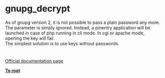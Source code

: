 # gnupg_decrypt



As of gnupg version 2, it is not possible to pass a plain password any more. The parameter is simply ignored. Instead, a pinentry application will be launched in case of php running in cli mode. In cgi or apache mode, opening the key will fail.<br>The simplest solution is to use keys without passwords.  

#

[Official documentation page](https://www.php.net/manual/en/function.gnupg-decrypt.php)

**[To root](/README.md)**